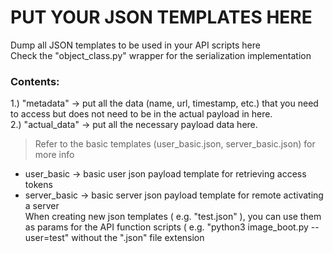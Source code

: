 
# PUT YOUR JSON TEMPLATES HERE
Dump all JSON templates to be used in your API scripts here <br/>
Check the "object_class.py" wrapper for the serialization implementation <br/>

### Contents:
1.) "metadata" -> put all the data (name, url, timestamp, etc.) that you need to access but does not need to be in the actual payload in here.<br/>
2.) "actual_data" -> put all the necessary payload data here.
> Refer to the basic templates (user_basic.json, server_basic.json) for more info
* user_basic -> basic user json payload template for retrieving access tokens <br/>
* server_basic -> basic server json payload template for remote activating a server<br/>
When creating new json templates ( e.g. "test.json" ), you can use them as params for the API function scripts ( e.g. "python3 image_boot.py --user=test" without the ".json" file extension
 
